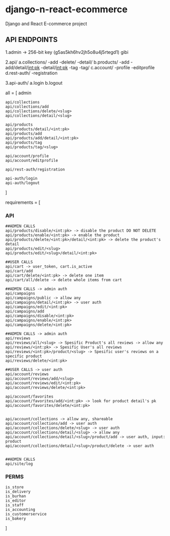 # django-n-react-ecommerce
Django and React E-commerce project

## API ENDPOINTS

1.admin -> 256-bit key (g5as5kh6hv2jh5o8u4j5rtegd1) gibi

2.api/
    a.collections/
        -add
        -delete/<slug>
        -detail/<slug>
    b.products/
        -add
        -add/detail/<int:pk>
        -detail/<int:pk>
        -tag
        -tag/<slug>
    c.account/
        -profile
        -editprofile
    d.rest-auth/
        -registration

3.api-auth/
    a.login
    b.logout

all = [
    admin

    api/collections
    api/collections/add
    api/collections/delete/<slug>
    api/collections/detail/<slug>

    api/products
    api/products/detail/<int:pk>
    api/products/add
    api/products/add/detail/<int:pk>
    api/products/tag
    api/products/tag/<slug>

    api/account/profile
    api/account/editprofile

    api/rest-auth/registration

    api-auth/login
    api-auth/logout
]

requirements = [
###   API
    ##ADMIN CALLS
    api/products/disable/<int:pk> -> disable the product DO NOT DELETE
    api/products/enable/<int:pk> -> enable the product
    api/products/delete/<int:pk>/detail/<int:pk> -> delete the product's detail
    api/products/edit/<slug>
    api/products/edit/<slug>/detail/<int:pk>

    ##USER CALLS
    api/cart -> user_token, cart.is_active
    api/cart/add
    api/cart/delete/<int:pk> -> delete one item
    api/cart/all/delete -> delete whole items from cart

    ##ADMIN CALLS -> admin auth
    api/campaigns
    api/campaigns/public -> allow any
    api/campaigns/detail/<int:pk> -> user auth
    api/campaigns/edit/<int:pk>
    api/campaigns/add
    api/campaigns/disable/<int:pk>
    api/campaigns/enable/<int:pk>
    api/campaigns/delete/<int:pk>
    
    ##ADMIN CALLS -> admin auth
    api/reviews
    api/reviews/all/<slug> -> Spesific Product's all reviews -> allow any
    api/reviews/<int:pk> -> Spesific User's all reviews
    api/reviews/<int:pk>/product/<slug> -> Spesific user's reviews on a specific product
    api/reviews/delete/<int:pk>

    ##USER CALLS -> user auth
    api/account/reviews
    api/account/reviews/add/<slug>
    api/account/reviews/edit/<int:pk>
    api/account/reviews/delete/<int:pk>

    api/account/favorites
    api/account/favorites/add/<int:pk> -> look for product detail's pk
    api/account/favorites/delete/<int:pk>


    api/account/collections -> allow any, shareable
    api/account/collections/add -> user auth
    api/account/collections/delete/<slug> -> user auth
    api/account/collections/detail/<slug> -> allow any
    api/account/collections/detail/<slug>/product/add -> user auth, input: product 
    api/account/collections/detail/<slug>/product/delete -> user auth


    ##ADMIN CALLS
    api/site/log

### PERMS
    is_store
    is_delivery
    is_burhan
    is_editor
    is_staff
    is_accounting
    is_customerservice
    is_bakery



]